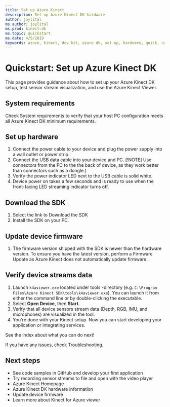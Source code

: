 ```yaml
---
title: Set up Azure Kinect
description: Set up Azure Kinect DK hardware
author: joylital
ms.author: joylital
ms.prod: kinect-dk
ms.topic: quickstart
ms.date: 4/5/2019
keywords: azure, kinect, dev kit, azure dk, set up, hardware, quick, usb, power, viewer, sensor, streaming, setup, SDK, firmware
---
```


# Quickstart: Set up Azure Kinect DK

This page provides guidance about how to set up your Azure Kinect DK setup, test sensor stream visualization, and use the Azure Kinect Viewer.

## System requirements

Check System requirements to verify that your host PC configuration meets all Azure Kinect DK minimum requirements.

## Set up hardware

1. Connect the power cable to your device and plug the power supply into a wall outlet or power strip.
2. Connect the USB data cable into your device and PC. [!NOTE] Use connectors from the PC to the the back of device, as they work better than connectors such as a dongle.)
3. Verify the power indicator LED next to the USB cable is solid white.
4. Device power on takes a few seconds and is ready to use when the front-facing LED streaming indicator turns off.

## Download the SDK

1. Select the link to Download the SDK
2. Install the SDK on your PC.

## Update device firmware

1. The firmware version shipped with the SDK is newer than the hardware version. To ensure you have the latest version, perform a Firmware Update as Azure Kinect does not automatically update firmware. 

## Verify device streams data

1. Launch ```k4aviewer.exe``` located under tools -directory (e.g. ```C:\Program Files\Azure Kinect SDK\tools\k4aviewer.exe```). You can launch it from either the command line or by double-clicking the executable.
2. Select **Open Device**, then **Start**.
3. Verify that all device sensors stream data (Depth, RGB, IMU, and microphones) are visualized in the tool.
4. You're done with your Kinect setup.  Now you can start developing your application or integrating services.

See the index about what you can do next!

If you have any issues, check Troubleshooting. 

## Next steps

* See code samples in GitHub and develop your first application
* Try recording sensor streams to file  and open with the video player
* Azure Kinect Homepage
* Azure Kinect DK hardware information
* Update device firmware
* Learn more about Kinect for Azure viewer
